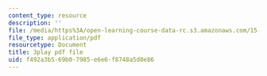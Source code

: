 ```yaml
---
content_type: resource
description: ''
file: /media/https%3A/open-learning-course-data-rc.s3.amazonaws.com/15-390-new-enterprises-spring-2013/f492a3b569b07985e6e6f8748a5d0e86_JyYoXu0cJwA.pdf
file_type: application/pdf
resourcetype: Document
title: 3play pdf file
uid: f492a3b5-69b0-7985-e6e6-f8748a5d0e86
---
```

